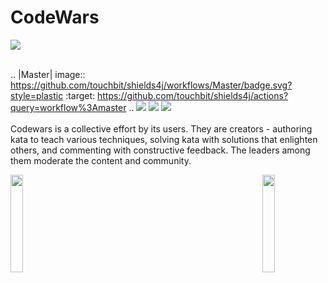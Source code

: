 # CodeWars
![](https://www.codewars.com/users/danielex1999/badges/large)<br><br>

.. |Master| image:: https://github.com/touchbit/shields4j/workflows/Master/badge.svg?style=plastic
    :target: https://github.com/touchbit/shields4j/actions?query=workflow%3Amaster
    ..
<img src="https://img.shields.io/badge/Language-Java-blue.svg">
<img src="https://img.shields.io/badge/Problems%20Solved-53-brightgreen.svg">
<img src="https://img.shields.io/github/last-commit/danielex1999/CodeWars?color=red"><br><br>
Codewars is a collective effort by its users. They are creators - authoring kata to teach various techniques, solving kata with solutions that enlighten others, and commenting with constructive feedback. The leaders among them moderate the content and community.

<img align='left' src='https://www.ffbegif.com/Rain%20&%20Fina%20(NV)/100032707%20Win%20Before.gif' width='20%'>  
<img align='right' src='https://www.ffbegif.com/Dark%20Fina%20&%20Sol%20(NV)/100033007%20Win.gif' width='20%'>  
